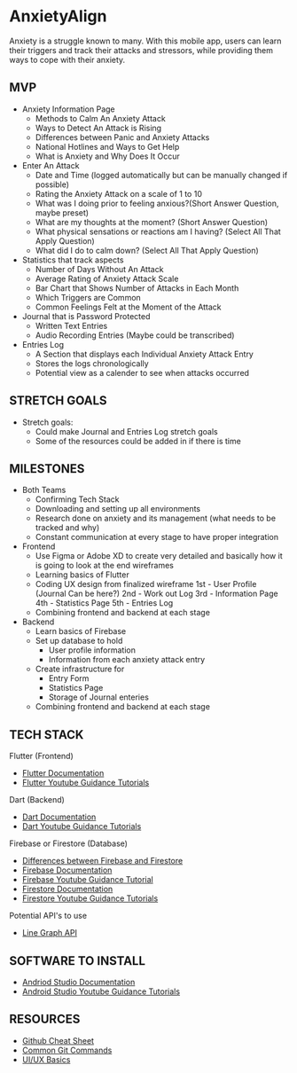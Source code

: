 # AnxietyAlign
Anxiety is a struggle known to many. With this mobile app, users can learn their triggers and track their attacks and stressors, while providing them ways to cope with their anxiety.

MVP
----------------
* Anxiety Information Page
   - Methods to Calm An Anxiety Attack 
   - Ways to Detect An Attack is Rising 
   - Differences between Panic and Anxiety Attacks 
   - National Hotlines and Ways to Get Help
   - What is Anxiety and Why Does It Occur
 * Enter An Attack 
   - Date and Time (logged automatically but can be manually changed if possible)
   - Rating the Anxiety Attack on a scale of 1 to 10 
   - What was I doing prior to feeling anxious?(Short Answer Question, maybe preset)
   - What are my thoughts at the moment? (Short Answer Question)
   - What physical sensations or reactions am I having? (Select All That Apply Question)
   - What did I do to calm down? (Select All That Apply Question)
* Statistics that track aspects 
   - Number of Days Without An Attack 
   - Average Rating of Anxiety Attack Scale 
   - Bar Chart that Shows Number of Attacks in Each Month
   - Which Triggers are Common
   - Common Feelings Felt at the Moment of the Attack
* Journal that is Password Protected 
   - Written Text Entries 
   - Audio Recording Entries (Maybe could be transcribed)
* Entries Log 
   - A Section that displays each Individual Anxiety Attack Entry
   - Stores the logs chronologically
   - Potential view as a calender to see when attacks occurred
      
STRETCH GOALS
----------------
* Stretch goals:
   - Could make Journal and Entries Log stretch goals 
   - Some of the resources could be added in if there is time 

MILESTONES
----------------
* Both Teams 
   - Confirming Tech Stack
   - Downloading and setting up all environments
   - Research done on anxiety and its management (what needs to be tracked and why)
   - Constant communication at every stage to have proper integration
* Frontend 
   - Use Figma or Adobe XD to create very detailed and basically how it is going to look at the end wireframes 
   - Learning basics of Flutter
   - Coding UX design from finalized wireframe 
        1st - User Profile (Journal Can be here?) 
        2nd - Work out Log
        3rd - Information Page
        4th - Statistics Page 
        5th - Entries Log 
   - Combining frontend and backend at each stage 
* Backend
   - Learn basics of Firebase 
   - Set up database to hold
     - User profile information 
     - Information from each anxiety attack entry  
   - Create infrastructure for 
     - Entry Form  
     - Statistics Page
     - Storage of Journal enteries
   - Combining frontend and backend at each stage 
        
TECH STACK
----------------
Flutter (Frontend)

* [Flutter Documentation](https://flutter.dev/)
* [Flutter Youtube Guidance Tutorials](https://www.youtube.com/watch?v=1ukSR1GRtMU&list=PL4cUxeGkcC9jLYyp2Aoh6hcWuxFDX6PBJ)

Dart (Backend)

* [Dart Documentation](https://dart.dev/tutorials)
* [Dart Youtube Guidance Tutorials](https://www.youtube.com/watch?v=5rtujDjt50I&list=PLlxmoA0rQ-LyHW9voBdNo4gEEIh0SjG-q)

Firebase or Firestore (Database)

* [Differences between Firebase and Firestore](https://firebase.google.com/docs/database/rtdb-vs-firestore)
* [Firebase Documentation](https://firebase.google.com/docs)
* [Firebase Youtube Guidance Tutorial](https://www.youtube.com/watch?v=9kRgVxULbag)
* [Firestore Documentation](https://firebase.google.com/docs/firestore)
* [Firestore Youtube Guidance Tutorials](https://www.youtube.com/watch?v=4d-gIPGzmK4&list=PL4cUxeGkcC9itfjle0ji1xOZ2cjRGY_WB)

Potential API's to use

* [Line Graph API](https://www.rgraph.net/canvas/line.html#example)

SOFTWARE TO INSTALL  
----------------
* [Andriod Studio Documentation](https://developer.android.com/studio)
* [Android Studio Youtube Guidance Tutorials](https://www.youtube.com/watch?v=EknEIzswvC0&list=PLS1QulWo1RIbb1cYyzZpLFCKvdYV_yJ-E)

RESOURCES
----------------
* [Github Cheat Sheet](https://education.github.com/git-cheat-sheet-education.pdf)
* [Common Git Commands](https://drive.google.com/file/d/1OddwoSvNJ3dQuEBw3RERieMXmOicif9_/view)
* [UI/UX Basics](https://www.uxpin.com/studio/blog/guide-design-consistency-best-practices-ui-ux-designers/)

